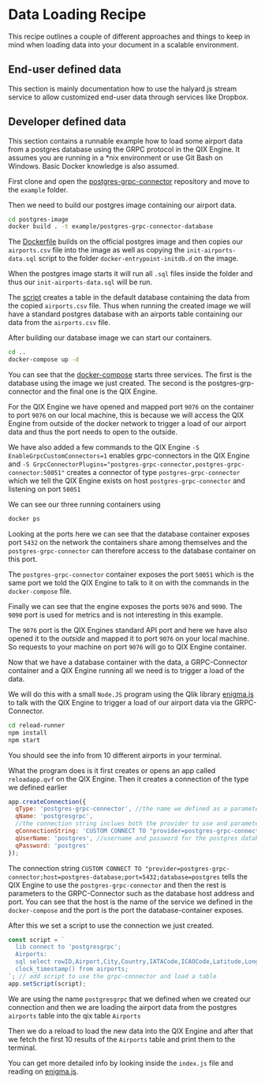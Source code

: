# Data Loading Recipe

This recipe outlines a couple of different approaches and things to keep in mind when loading data into your document
in a scalable environment.

## End-user defined data

This section is mainly documentation how to use the halyard.js stream service to allow customized end-user
data through services like Dropbox.

## Developer defined data

This section contains a runnable example how to load some airport data from a postgres database using the GRPC protocol
in the QIX Engine.
It assumes you are running in a \*nix environment or use Git Bash on Windows. Basic Docker knowledge is also assumed.

First clone and open the [postgres-grpc-connector](https://github.com/qlik-ea/postgres-grpc-connector) repository
and move to the `example` folder.

Then we need to build our postgres image containing our airport data.

```bash
cd postgres-image
docker build . -t example/postgres-grpc-connector-database
```

The [Dockerfile](https://github.com/qlik-ea/postgres-grpc-connector/blob/master/example/postgres-image/Dockerfile)
builds on the official postgres image and then copies our `airports.csv` file into the image
as well as copying the `init-airports-data.sql` script to the folder `docker-entrypoint-initdb.d` on the image.

When the postgres image starts it will run all `.sql` files inside the folder
and thus our `init-airports-data.sql` will be run.

The [script](https://github.com/qlik-ea/postgres-grpc-connector/blob/master/example/postgres-image/init-airports-data.sql)
creates a table in the default database containing the data from the copied `airports.csv` file.
Thus when running the created image we will have a standard postgres database with an airports table containing
our data from the `airports.csv` file.

After building our database image we can start our containers.

```bash
cd ..
docker-compose up -d
```

You can see that the [docker-compose](https://github.com/qlik-ea/postgres-grpc-connector/blob/master/example/docker-compose.yml)
starts three services.
The first is the database using the image we just created.
The second is the postgres-grp-connector and the final one is the QIX Engine.

For the QIX Engine we have opened and mapped port `9076` on the container to port `9076` on our local machine,
this is because we will access the QIX Engine from outside of the docker network to trigger a load of our airport data
 and thus the port needs to open to the outside.

We have also added a few commands to the QIX Engine `-S EnableGrpcCustomConnectors=1` enables grpc-connectors
in the QIX Engine and `-S GrpcConnectorPlugins="postgres-grpc-connector,postgres-grpc-connector:50051"`
creates a connector of type `postgres-grpc-connector`
which we tell the QIX Engine exists on host `postgres-grpc-connector` and listening on port `50051`

We can see our three running containers using

```bash
docker ps
```

Looking at the ports here we can see that the database container exposes port `5432` on the network the containers
share among themselves and the `postgres-grpc-connector` can therefore access to the database container on this port.

The `postgres-grpc-connector` container exposes the port `50051` which is the same port we told the QIX Engine
to talk to it on with the commands in the `docker-compose` file.

Finally we can see that the engine exposes the ports `9076` and `9090`. The `9090` port is used for metrics
and is not interesting in this example.

The `9076` port is the QIX Engines standard API port and here we have also opened it to the _outside_
and mapped it to port `9076` on your local machine. So requests to your machine on port `9076` will go to QIX Engine container.

Now that we have a database container with the data, a GRPC-Connector container
and a QIX Engine running all we need is to trigger a load of the data.

We will do this with a small `Node.JS` program using the Qlik library [enigma.js](https://github.com/qlik-oss/enigma.js)
to talk with the QIX Engine to trigger a load of our airport data via the GRPC-Connector.

```bash
cd reload-runner
npm install
npm start
```

You should see the info from 10 different airports in your terminal.

What the program does is it first creates or opens an app called `reloadapp.qvf` on the QIX Engine.
Then it creates a connection of the type we defined earlier

```js
app.createConnection({
  qType: 'postgres-grpc-connector', //the name we defined as a parameter to the QIX Engine in our docker-compose.yml
  qName: 'postgresgrpc',
  //the connection string inclues both the provider to use and parameters to it.
  qConnectionString: 'CUSTOM CONNECT TO "provider=postgres-grpc-connector;host=postgres-database;port=5432;database=postgres"',
  qUserName: 'postgres', //username and password for the postgres database, provided to the grpc-connector
  qPassword: 'postgres'
});
```

The connection string
`CUSTOM CONNECT TO "provider=postgres-grpc-connector;host=postgres-database;port=5432;database=postgres`
tells the QIX Engine to use the `postgres-grpc-connector` and then the rest is parameters to the GRPC-Connector
such as the database host address and port.
You can see that the host is the name of the service we defined in the `docker-compose`
and the port is the port the database-container exposes.

After this we set a script to use the connection we just created.

```js
const script = `
  lib connect to 'postgresgrpc';
  Airports:
  sql select rowID,Airport,City,Country,IATACode,ICAOCode,Latitude,Longitude,Altitude,TimeZone,DST,TZ,
  clock_timestamp() from airports;
`; // add script to use the grpc-connector and load a table
app.setScript(script);
```

We are using the name `postgresgrpc` that we defined when we created our connection
and then we are loading the airport data from the postgres `airports` table into the qix table `Airports`

Then we do a reload to load the new data into the QIX Engine
and after that we fetch the first 10 results of the `Airports` table and print them to the terminal.

You can get more detailed info by looking inside the `index.js` file
and reading on [enigma.js](https://github.com/qlik-oss/enigma.js).
